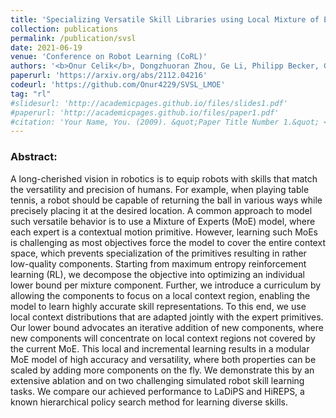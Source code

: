 ```yaml
---
title: 'Specializing Versatile Skill Libraries using Local Mixture of Experts'
collection: publications
permalink: /publication/svsl
date: 2021-06-19
venue: 'Conference on Robot Learning (CoRL)'
authors: '<b>Onur Celik</b>, Dongzhuoran Zhou, Ge Li, Philipp Becker, Gerhard Neumann'
paperurl: 'https://arxiv.org/abs/2112.04216'
codeurl: 'https://github.com/Onur4229/SVSL_LMOE'
tag: "rl"
#slidesurl: 'http://academicpages.github.io/files/slides1.pdf'
#paperurl: 'http://academicpages.github.io/files/paper1.pdf'
#citation: 'Your Name, You. (2009). &quot;Paper Title Number 1.&quot; <i>Journal 1</i>. 1(1).'
---
```


<p>
<h3> Abstract: </h3>
A long-cherished vision in robotics is to equip robots with skills that match the versatility and precision of humans. For example, when playing table tennis, a robot should be capable of returning the ball in various ways while precisely placing it at the desired location. A common approach to model such versatile behavior is to use a Mixture of Experts (MoE) model, where each expert is a contextual motion primitive. However, learning such MoEs is challenging as most objectives force the model to cover the entire context space, which prevents specialization of the primitives resulting in rather low-quality components. Starting from maximum entropy reinforcement learning (RL), we decompose the objective into optimizing an individual lower bound per mixture component. Further, we introduce a curriculum by allowing the components to focus on a local context region, enabling the model to learn highly accurate skill representations. To this end, we use local context distributions that are adapted jointly with the expert primitives. Our lower bound advocates an iterative addition of new components, where new components will concentrate on local context regions not covered by the current MoE. This local and incremental learning results in a modular MoE model of high accuracy and versatility, where both properties can be scaled by adding more components on the fly. We demonstrate this by an extensive ablation and on two challenging simulated robot skill learning tasks. We compare our achieved performance to LaDiPS and HiREPS, a known hierarchical policy search method for learning diverse skills.</p>
